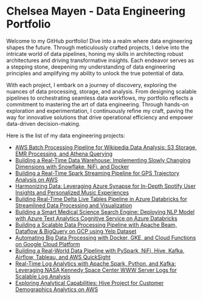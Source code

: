 # Chelsea Mayen - Data Engineering Portfolio
Welcome to my GitHub portfolio! Dive into a realm where data engineering shapes the future. Through meticulously crafted projects, I delve into the intricate world of data pipelines, honing my skills in architecting robust architectures and driving transformative insights. Each endeavor serves as a stepping stone, deepening my understanding of data engineering principles and amplifying my ability to unlock the true potential of data.

With each project, I embark on a journey of discovery, exploring the nuances of data processing, storage, and analysis. From designing scalable pipelines to orchestrating seamless data workflows, my portfolio reflects a commitment to mastering the art of data engineering. Through hands-on exploration and experimentation, I continuously refine my craft, paving the way for innovative solutions that drive operational efficiency and empower data-driven decision-making.


Here is the list of my data engineering projects:

* [AWS Batch Processing Pipeline for Wikipedia Data Analysis: S3 Storage, EMR Processing, and Athena Querying](https://github.com/cmayen18/DataEngineeringPortfolio/tree/main/Projects/AWS%20Batch%20Processing%20Pipeline%20for%20Wikipedia%20Data%20Analysis)
* [Building a Real-Time Data Warehouse: Implementing Slowly Changing Dimensions with Snowflake, NiFi, and Docker](https://github.com/cmayen18/DataEngineeringPortfolio/tree/main/Projects/Building%20a%20Real-Time%20Data%20Warehouse)
* [Building a Real-Time Spark Streaming Pipeline for GPS Trajectory Analysis on AWS](https://github.com/cmayen18/DataEngineeringPortfolio/tree/main/Projects/uilding%20a%20Real-Time%20Spark%20Streaming%20Pipeline%20for%20GPS%20Trajectory%20Analysis%20on%20AWS)
* [Harmonizing Data: Leveraging Azure Synapse for In-Depth Spotify User Insights and Personalized Music Experiences](https://github.com/cmayen18/DataEngineeringPortfolio/tree/main/Projects/Harmonizing%20Data%3A%20Leveraging%20Azure%20Synapse%20for%20In-Depth%20Spotify%20User%20Insights%20and%20Personalized%20Music%20Experiences)
* [Building Real-Time Delta Live Tables Pipeline in Azure Databricks for Streamlined Data Processing and Visualization](https://github.com/cmayen18/DataEngineeringPortfolio/tree/main/Projects/Building%20Real-Time%20Delta%20Live%20Tables%20Pipeline%20in%20Azure%20Databricks%20for%20Streamlined%20Data%20Processing%20and%20Visualization)
* [Building a Smart Medical Science Search Engine: Deploying NLP Model with Azure Text Analytics Cognitive Service on Azure Databricks](https://github.com/cmayen18/DataEngineeringPortfolio/tree/main/Projects/Building%20a%20Smart%20Medical%20Science%20Search%20Engine%3A%20Deploying%20NLP%20Model%20with%20Azure%20Text%20Analytics%20Cognitive%20Service%20on%20Azure%20Databricks)
* [Building a Scalable Data Processing Pipeline with Apache Beam, Dataflow & BigQuery on GCP using Yelp Dataset](https://github.com/cmayen18/DataEngineeringPortfolio/tree/main/Projects/Building%20a%20Scalable%20Data%20Processing%20Pipeline%20with%20Apache%20Beam%2C%20Dataflow%20%26%20BigQuery%20on%20GCP%20using%20Yelp%20Dataset)
* [Automating Big Data Processing with Docker, GKE, and Cloud Functions on Google Cloud Platform](https://github.com/cmayen18/DataEngineeringPortfolio/tree/main/Projects/Building%20a%20Scalable%20Data%20Processing%20Pipeline%20with%20Apache%20Beam%2C%20Dataflow%20%26%20BigQuery%20on%20GCP%20using%20Yelp%20Dataset)
* [Building a Real-World Data Pipeline with PySpark, NiFi, Hive, Kafka, Airflow, Tableau, and AWS QuickSight](https://github.com/cmayen18/DataEngineeringPortfolio/tree/main/Projects/Building%20a%20Real-World%20Data%20Pipeline%20with%20PySpark%2C%20NiFi%2C%20Hive%2C%20Kafka%2C%20Airflow%2C%20Tableau%2C%20and%20AWS%20QuickSight)
* [Real-Time Log Analytics with Apache Spark, Python, and Kafka: Leveraging NASA Kennedy Space Center WWW Server Logs for Scalable Log Analysis](https://github.com/cmayen18/DataEngineeringPortfolio/tree/main/Projects/Real-Time%20Log%20Analytics%20with%20Apache%20Spark%2C%20Python%2C%20and%20Kafka%3A%20Leveraging%20NASA%20Kennedy%20Space%20Center%20WWW%20Server%20Logs%20for%20Scalable%20Log%20Analysis)
* [Exploring Analytical Capabilities: Hive Project for Customer Demographics Analytics on AWS](https://github.com/cmayen18/DataEngineeringPortfolio/tree/main/Projects/Exploring%20Analytical%20Capabilities%3A%20Hive%20Project%20for%20Customer%20Demographics%20Analytics%20on%20AWS)
